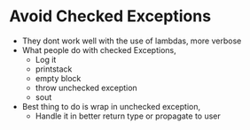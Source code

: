 # Avoid Checked Exceptions

- They dont work well with the use of lambdas, more verbose
- What people do with checked Exceptions, 
  - Log it
  - printstack
  - empty block
  - throw unchecked exception
  - sout
- Best thing to do is wrap in unchecked exception,
  - Handle it in better return type or propagate to user
